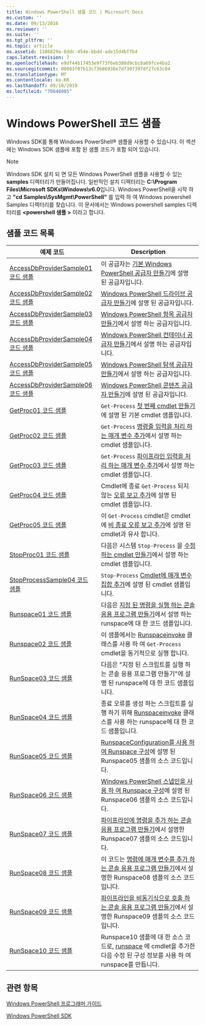 ```yaml
---
title: Windows PowerShell 샘플 코드 | Microsoft Docs
ms.custom: ''
ms.date: 09/13/2016
ms.reviewer: ''
ms.suite: ''
ms.tgt_pltfrm: ''
ms.topic: article
ms.assetid: 1106829a-8ddc-454e-bbdd-ade15d4bffb4
caps.latest.revision: 7
ms.openlocfilehash: e9df44b17453e9f73f6eb388d9cbc8a69fce4ba2
ms.sourcegitcommit: 00083f07b13c73b86936e7d7307397df27c63c04
ms.translationtype: MT
ms.contentlocale: ko-KR
ms.lasthandoff: 09/10/2019
ms.locfileid: "70848005"
---
```

# <a name="windows-powershell-sample-code"></a>Windows PowerShell 코드 샘플

Windows SDK를 통해 Windows PowerShell® 샘플을 사용할 수 있습니다. 이 섹션에는 Windows SDK 샘플에 포함 된 샘플 코드가 포함 되어 있습니다.

> [!NOTE]
> Windows SDK 설치 되 면 모든 Windows PowerShell 샘플을 사용할 수 있는 **samples** 디렉터리가 만들어집니다. 일반적인 설치 디렉터리는 **C:\Program Files\Microsoft SDKs\Windows\v6.0**입니다.
> Windows PowerShell을 시작 하 고 **"cd Samples\SysMgmt\PowerShell"** 를 입력 하 여 Windows powershell Samples 디렉터리를 찾습니다. 이 문서에서는 Windows powershell samples 디렉터리를  **\<powershell 샘플 >** 이라고 합니다.

## <a name="sample-code-listing"></a>샘플 코드 목록

|예제 코드|Description|
|-----------------|-----------------|
|[AccessDbProviderSample01 코드 샘플](./accessdbprovidersample01-code-sample.md)|이 공급자는 [기본 Windows PowerShell 공급자 만들기](./creating-a-basic-windows-powershell-provider.md)에 설명 된 공급자입니다.|
|[AccessDbProviderSample02 코드 샘플](./accessdbprovidersample02-code-sample.md)|[Windows PowerShell 드라이브 공급자 만들기](./creating-a-windows-powershell-drive-provider.md)에 설명 된 공급자입니다.|
|[AccessDbProviderSample03 코드 샘플](./accessdbprovidersample03-code-sample.md)|[Windows PowerShell 항목 공급자 만들기](./creating-a-windows-powershell-item-provider.md)에서 설명 하는 공급자입니다.|
|[AccessDbProviderSample04 코드 샘플](./accessdbprovidersample04-code-sample.md)|[Windows PowerShell 컨테이너 공급자 만들기](./creating-a-windows-powershell-container-provider.md)에서 설명 하는 공급자입니다.|
|[AccessDbProviderSample05 코드 샘플](./accessdbprovidersample05-code-sample.md)|[Windows PowerShell 탐색 공급자 만들기](./creating-a-windows-powershell-navigation-provider.md)에서 설명 하는 공급자입니다.|
|[AccessDbProviderSample06 코드 샘플](./accessdbprovidersample06-code-sample.md)|[Windows PowerShell 콘텐츠 공급자 만들기](./creating-a-windows-powershell-content-provider.md)에 설명 된 공급자입니다.|
|[GetProc01 코드 샘플](./getproc01-code-samples.md)|`Get-Process` [첫 번째 cmdlet 만들기](../cmdlet/creating-a-cmdlet-without-parameters.md)에 설명 된 기본 cmdlet 샘플입니다.|
|[GetProc02 코드 샘플](./getproc02-code-samples.md)|`Get-Process` [명령줄 입력을 처리 하는 매개 변수 추가](../cmdlet/adding-parameters-that-process-command-line-input.md)에서 설명 하는 cmdlet 샘플입니다.|
|[GetProc03 코드 샘플](./getproc03-code-samples.md)|`Get-Process` [파이프라인 입력을 처리 하는 매개 변수 추가](../cmdlet/adding-parameters-that-process-pipeline-input.md)에서 설명 하는 cmdlet 샘플입니다.|
|[GetProc04 코드 샘플](./getproc04-code-samples.md)|Cmdlet에 종료 `Get-Process` 되지 않는 [오류 보고 추가](../cmdlet/adding-non-terminating-error-reporting-to-your-cmdlet.md)에 설명 된 cmdlet 샘플입니다.|
|[GetProc05 코드 샘플](./getproc05-code-samples.md)|이 `Get-Process` cmdlet은 cmdlet에 [비 종료 오류 보고 추가](../cmdlet/adding-non-terminating-error-reporting-to-your-cmdlet.md)에 설명 된 cmdlet과 유사 합니다.|
|[StopProc01 코드 샘플](./stopproc01-code-samples.md)|다음은 시스템 `Stop-Process` 을 [수정 하는 cmdlet 만들기](../cmdlet/creating-a-cmdlet-that-modifies-the-system.md)에서 설명 하는 cmdlet 샘플입니다.|
|[StopProcessSample04 코드 샘플](./stopprocesssample04-code-samples.md)|`Stop-Process` [Cmdlet에 매개 변수 집합 추가](../cmdlet/adding-parameter-sets-to-a-cmdlet.md)에 설명 된 cmdlet 샘플입니다.|
|[Runspace01 코드 샘플](./runspace01-code-samples.md)|다음은 [지정 된 명령을 실행 하는 콘솔 응용 프로그램 만들기](/dotnet/csharp/programming-guide/inside-a-program/hello-world-your-first-program)에서 설명 하는 runspace에 대 한 코드 샘플입니다.|
|[Runspace02 코드 샘플](./runspace02-code-samples.md)|이 샘플에서는 [Runspaceinvoke](/dotnet/api/System.Management.Automation.RunspaceInvoke) 클래스를 사용 하 여 `Get-Process` cmdlet을 동기적으로 실행 합니다.|
|[RunSpace03 코드 샘플](./runspace03-code-samples.md)|다음은 "지정 된 스크립트를 실행 하는 콘솔 응용 프로그램 만들기"에 설명 된 runspace에 대 한 코드 샘플입니다.|
|[RunSpace04 코드 샘플](./runspace04-code-samples.md)|종료 오류를 생성 하는 스크립트를 실행 하기 위해 [Runspaceinvoke](/dotnet/api/System.Management.Automation.RunspaceInvoke) 클래스를 사용 하는 runspace에 대 한 코드 샘플입니다.|
|[RunSpace05 코드 샘플](./runspace05-code-sample.md)|[RunspaceConfiguration를 사용 하 여 Runspace 구성](https://msdn.microsoft.com/en-us/42681d19-2d05-4975-befd-afb1990e79b2)에 설명 된 Runspace05 샘플의 소스 코드입니다.|
|[RunSpace06 코드 샘플](./runspace06-code-sample.md)|[Windows PowerShell 스냅인을 사용 하 여 Runspace 구성](https://msdn.microsoft.com/en-us/a7289ee8-9732-49ee-91c7-d533e9538b83)에 설명 된 Runspace06 샘플의 소스 코드입니다.|
|[RunSpace07 코드 샘플](./runspace07-code-sample.md)|[파이프라인에 명령을 추가 하는 콘솔 응용 프로그램 만들기](https://msdn.microsoft.com/en-us/01eb7808-e97b-4905-80be-9e2fa38c262e)에서 설명한 Runspace07 샘플의 소스 코드입니다.|
|[RunSpace08 코드 샘플](./runspace08-code-sample.md)|이 코드는 [명령에 매개 변수를 추가 하는 콘솔 응용 프로그램 만들기](https://msdn.microsoft.com/en-us/848b2b46-60f1-4a86-b448-cfc7c0cccfba)에서 설명한 Runspace08 샘플의 소스 코드입니다.|
|[RunSpace09 코드 샘플](./runspace09-code-sample.md)|[파이프라인을 비동기식으로 호출 하는 콘솔 응용 프로그램 만들기](https://msdn.microsoft.com/en-us/198c1c94-2a06-457e-93ce-c0d910618e47)에서 설명한 Runspace09 샘플의 소스 코드입니다.|
|[RunSpace10 코드 샘플](./runspace10-code-sample.md)|Runspace10 샘플에 대 한 소스 코드로, [runspace](/dotnet/api/System.Management.Automation.Runspaces.RunspaceConfiguration) 에 cmdlet을 추가한 다음 수정 된 구성 정보를 사용 하 여 runspace를 만듭니다.|

## <a name="see-also"></a>관련 항목

[Windows PowerShell 프로그래머 가이드](./windows-powershell-programmer-s-guide.md)

[Windows PowerShell SDK](../windows-powershell-reference.md)